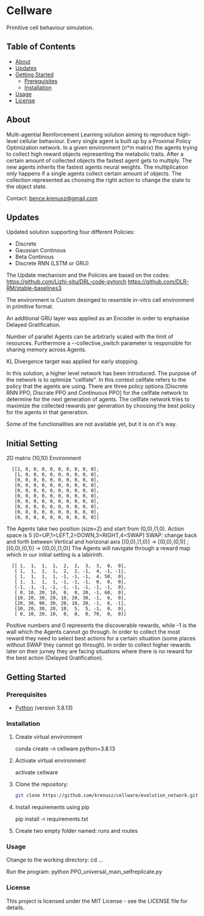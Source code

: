 # Cellware

Primitive cell behaviour simulation.

## Table of Contents

- [About](#about)
- [Updates](#updates)
- [Getting Started](#getting-started)
  - [Prerequisites](#prerequisites)
  - [Installation](#installation)
- [Usage](#usage)
- [License](#license)
## About

Multi-agential Reinforcement Learning solution aiming to reproduce high-level cellular behaviour. Every single agent is built up by a Proximal Policy Optimization network. In a given environment (n*m matrix)  the agents trying to collect high reward objects representing the metabolic traits. After a certain amount of collected objects the fastest agent gets to multiply. The new agents inherits the fastest agents neural weights. The multiplication only happens if a single agents collect certain amount of objects. The collection represented as choosing the right action to change the state to the object state.


Contact: bence.krenusz@gmail.com

## Updates
Updated solution supporting four different Policies:
- Discrete
- Gaussian Continous
- Beta Continous
- Discrete RNN (LSTM or GRU)

The Update mechanism and the Policies are based on the codes:
https://github.com/Lizhi-sjtu/DRL-code-pytorch
https://github.com/DLR-RM/stable-baselines3

The environment is Custom desinged to resemble in-vitro cell environment in primitive format.

An additional GRU layer was applied as an Encoder in order to enphasise Delayed Gratification.

Number of parallel Agents can be arbitrarly scaled with the limit of resources. Furthermore a --collective_switch parameter is responsible for sharing memory across Agents.

KL Divergence target was applied for early stopping.

In this solution, a higher level network has been introduced. The purpose of the network is to optimize "cellfate". In this context cellfate refers to the policy that the agents are using. There are three policy options [Discrete RNN PPO, Discrate PPO and Continuous PPO] for the cellfate network to determine for the next generation of agents. The cellfate network tries to maximize the collected rewards per generation by choosing the best policy for the agents in that generation.

Some of the functionalities are not available yet, but it is on it's way.
## Initial Setting

2D matrix (10,10) Environment

      [[1, 0, 0, 0, 0, 0, 0, 0, 0, 0],
       [1, 0, 0, 0, 0, 0, 0, 0, 0, 0],
       [0, 0, 0, 0, 0, 0, 0, 0, 0, 0],
       [0, 0, 0, 0, 0, 0, 0, 0, 0, 0],
       [0, 0, 0, 0, 0, 0, 0, 0, 0, 0],
       [0, 0, 0, 0, 0, 0, 0, 0, 0, 0],
       [0, 0, 0, 0, 0, 0, 0, 0, 0, 0],
       [0, 0, 0, 0, 0, 0, 0, 0, 0, 0],
       [0, 0, 0, 0, 0, 0, 0, 0, 0, 0],
       [0, 0, 0, 0, 0, 0, 0, 0, 0, 0]]

The Agents take two position (size=2) and start from (0,0),(1,0). 
Action space is 5 [0=UP,1=LEFT,2=DOWN,3=RIGHT,4=SWAP]
SWAP: change back and forth between Vertical and horizonal axis [(0,0),(1,0)] -> [(0,0),(0,1)] ; [(0,0),(0,1)] -> [(0,0),(1,0)]
The Agents will navigate through a reward map which in our initial setting is a labirinth.

      [[ 1,  1,  1,  1,  2,  2,  3,  3,  0,  0],
       [ 1,  1,  1,  1,  2,  2, -1,  4, -1, -1],
       [ 1,  1,  1,  1, -1, -1, -1,  4, 50,  0],
       [ 1,  1,  1,  1, -1, -1, -1,  0,  0,  0],
       [-1, -1, -1, -1, -1, -1, -1, -1, -1,  0],
       [ 0, 10, 20, 10,  0,  0, 20, -1, 60,  0],
       [10, 20, 30, 20, 10, 20, 30, -1,  6,  0],
       [20, 30, 90, 30, 20, 10, 20, -1,  6, -1],
       [10, 20, 30, 20, 10,  5,  5, -1,  0,  0],
       [ 0, 10, 20, 10,  0,  0,  0, 70,  0,  0]]
       
Positive numbers and 0 represents the discoverable rewards, while -1 is the wall which the Agents cannot go through. In order to collect the most reward they need to select best actions for a certain situation (some places without SWAP they cannot go through). In order to collect higher rewards later on their jurney they are facing situations where there is no reward for the best action (Delayed Gratification).
      
## Getting Started

### Prerequisites

- [Python](https://www.python.org/) (version 3.8.13)

### Installation

1. Create virtual environment
   
   conda create -n cellware python=3.8.13

3. Activate virtual environment
   
   activate cellware
  
5. Clone the repository:

   ```bash
   git clone https://github.com/krenusz/cellware/evolution_network.git
6. Install requirements using pip
     
   pip install -r requirements.txt
   
7. Create two empty folder named: runs and routes
### Usage

Change to the working directory: cd ...

Run the program: python PPO_universal_main_selfreplicate.py

### License

This project is licensed under the MIT License - see the LICENSE file for details.
